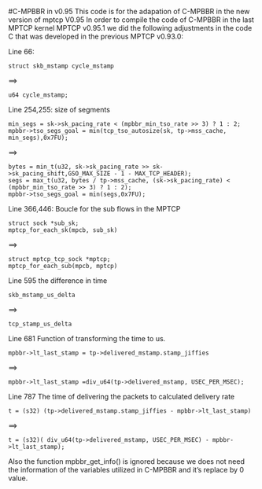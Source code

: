 #C-MPBBR in v0.95 
This code is for the adapation of C-MPBBR in the new version of mptcp V0.95
In order to compile the code of C-MPBBR in the last MPTCP kernel MPTCP v0.95.1 we
did the following adjustments in the code C that was developed in the previous MPTCP
v0.93.0:

Line 66:

    struct skb_mstamp cycle_mstamp 
    
==> 
    
    u64 cycle_mstamp;

Line 254,255: size of segments

	min_segs = sk->sk_pacing_rate < (mpbbr_min_tso_rate >> 3) ? 1 : 2;
	mpbbr->tso_segs_goal = min(tcp_tso_autosize(sk, tp->mss_cache, min_segs),0x7FU);

==>
    
	bytes = min_t(u32, sk->sk_pacing_rate >> sk->sk_pacing_shift,GSO_MAX_SIZE - 1 - MAX_TCP_HEADER);
	segs = max_t(u32, bytes / tp->mss_cache, (sk->sk_pacing_rate) < (mpbbr_min_tso_rate >> 3) ? 1 : 2);
	mpbbr->tso_segs_goal = min(segs,0x7FU);

Line 366,446: Boucle for the sub flows in the MPTCP
    
    struct sock *sub_sk;			   
    mptcp_for_each_sk(mpcb, sub_sk)

==> 

    struct mptcp_tcp_sock *mptcp;
    mptcp_for_each_sub(mpcb, mptcp)

     
    
    
Line 595	the difference in time
    
    skb_mstamp_us_delta 
    
==> 
    
    tcp_stamp_us_delta

Line 681 	Function of transforming the time to us.
    
    mpbbr->lt_last_stamp = tp->delivered_mstamp.stamp_jiffies 
    
==>  	
    
    mpbbr->lt_last_stamp =div_u64(tp->delivered_mstamp, USEC_PER_MSEC);

Line 787	The time of delivering the packets to calculated delivery rate
    
    t = (s32) (tp->delivered_mstamp.stamp_jiffies - mpbbr->lt_last_stamp)  
    
==> 
    
    t = (s32)( div_u64(tp->delivered_mstamp, USEC_PER_MSEC) - mpbbr->lt_last_stamp);

Also the function mpbbr_get_info() is ignored because we does not need the information of the variables utilized in C-MPBBR and it’s replace by 0 value.

